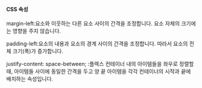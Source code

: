 #### CSS 속성
margin-left:요소와 이웃하는 다른 요소 사이의 간격을 조정합니다. 요소 자체의 크기에는 영향을 주지 않습니다.

padding-left:요소의 내용과 요소의 경계 사이의 간격을 조정합니다. 따라서 요소의 전체 크기(폭)가 증가합니다.

justify-content: space-between; :플렉스 컨테이너 내의 아이템들을 좌우로 정렬할 때, 아이템들 사이에 동일한 간격을 두고 양 끝 아이템을 각각 컨테이너의 시작과 끝에 배치하는 속성입니다.
